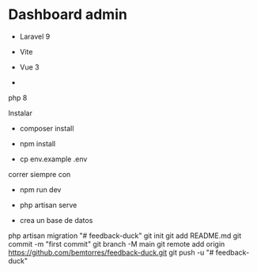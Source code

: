 # Dashboard admin

- Laravel 9
- Vite
- Vue 3

-
php 8


Instalar

- composer install
- npm install

- cp env.example .env


correr siempre con 

- npm run dev
- php artisan serve


- crea un base de datos

php artisan migration
"# feedback-duck"  git init git add README.md git commit -m "first commit" git branch -M main git remote add origin https://github.com/bemtorres/feedback-duck.git git push -u 
"# feedback-duck" 
